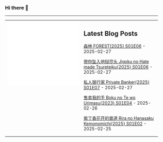 ### Hi there 👋

<!--
**etng/etng** is a ✨ _special_ ✨ repository because its `README.md` (this file) appears on your GitHub profile.

Here are some ideas to get you started:

- 🔭 I’m currently working on ...
- 🌱 I’m currently learning ...
- 👯 I’m looking to collaborate on ...
- 🤔 I’m looking for help with ...
- 💬 Ask me about ...
- 📫 How to reach me: ...
- 😄 Pronouns: ...
- ⚡ Fun fact: ...
-->


---

<table>
<tr>
<td valign="top" width="50%">
<img src="metrics.svg" alt="Metric" />
</td>
<td valign="top" width="50%">

## Latest Blog Posts
<!-- blog start -->
[森林 FOREST(2025) S01E06](http://www.fanxinzhui.com/rr/2605#S01E06) - 2025-02-27

[带你坠入地狱尽头 Jigoku no Hate made Tsureteiku(2025) S01E06](http://www.fanxinzhui.com/rr/2608#S01E06) - 2025-02-27

[私人银行家 Private Banker(2025) S01E07](http://www.fanxinzhui.com/rr/2602#S01E07) - 2025-02-27

[售卖我的手 Boku no Te wo Urimasu(2023) S01E04](http://www.fanxinzhui.com/rr/2614#S01E04) - 2025-02-26

[紫丁香花开的兽道 Rira no Hanasaku Kemonomichi(2025) S01E02](http://www.fanxinzhui.com/rr/2613#S01E02) - 2025-02-25
<!-- blog end -->

</td></tr></table>

